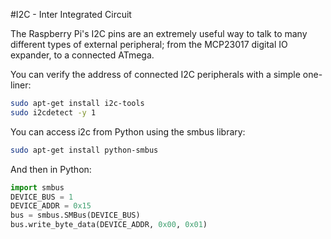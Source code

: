 <!--
---
name: I2C
description: Raspberry Pi i2c pins
type: info
pin:
  '3':
    name: Data
    direction: both
    active: high
  '5':
    name: Clock
    direction: both
    active: high
  '27':
    name: EEPROM Data
    direction: both
    active: high
  '28':
    name: EEPROM Clock
    direction: both
    active: high

-->
#I2C - Inter Integrated Circuit

The Raspberry Pi's I2C pins are an extremely useful way to talk to many different types of external peripheral; from the MCP23017 digital IO expander, to a connected ATmega.

You can verify the address of connected I2C peripherals with a simple one-liner:

```bash
sudo apt-get install i2c-tools
sudo i2cdetect -y 1
```

You can access i2c from Python using the smbus library:

```bash
sudo apt-get install python-smbus
```

And then in Python:

```python
import smbus
DEVICE_BUS = 1
DEVICE_ADDR = 0x15
bus = smbus.SMBus(DEVICE_BUS)
bus.write_byte_data(DEVICE_ADDR, 0x00, 0x01)
```
